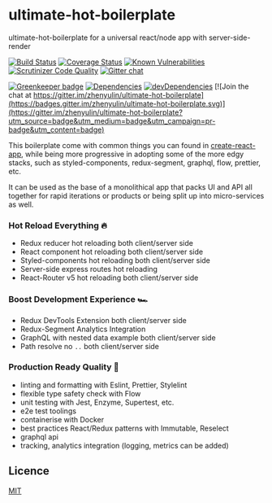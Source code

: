 # ultimate-hot-boilerplate 

ultimate-hot-boilerplate for a universal react/node app with server-side-render

[![Build Status](https://travis-ci.org/zhenyulin/ultimate-hot-boilerplate.svg?branch=master)](https://travis-ci.org/zhenyulin/ultimate-hot-boilerplate)
[![Coverage Status](https://coveralls.io/repos/github/zhenyulin/ultimate-hot-boilerplate/badge.svg?branch=master)](https://coveralls.io/github/zhenyulin/ultimate-hot-boilerplate?branch=master) 
[![Known Vulnerabilities](https://snyk.io/test/github/zhenyulin/ultimate-hot-boilerplate/badge.svg)](https://snyk.io/test/github/zhenyulin/ultimate-hot-boilerplate)
[![Scrutinizer Code Quality](https://scrutinizer-ci.com/g/zhenyulin/ultimate-hot-boilerplate/badges/quality-score.png?b=master)](https://scrutinizer-ci.com/g/zhenyulin/ultimate-hot-boilerplate/?branch=master)
[![Gitter chat](https://badges.gitter.im/zhenyulin/ultimate-hot-boilerplate.svg)](https://gitter.im/zhenyulin/ultimate-hot-boilerplate)

[![Greenkeeper badge](https://badges.greenkeeper.io/zhenyulin/ultimate-hot-boilerplate.svg)](https://greenkeeper.io/)
[![Dependencies](https://david-dm.org/zhenyulin/ultimate-hot-boilerplate.svg)](https://david-dm.org/zhenyulin/ultimate-hot-boilerplate)
[![devDependencies](https://david-dm.org/zhenyulin/ultimate-hot-boilerplate/dev-status.svg)](https://david-dm.org/zhenyulin/ultimate-hot-boilerplate?type=dev) [![Join the chat at https://gitter.im/zhenyulin/ultimate-hot-boilerplate](https://badges.gitter.im/zhenyulin/ultimate-hot-boilerplate.svg)](https://gitter.im/zhenyulin/ultimate-hot-boilerplate?utm_source=badge&utm_medium=badge&utm_campaign=pr-badge&utm_content=badge)



This boilerplate come with common things you can found in [create-react-app](https://github.com/facebook/create-react-app), while being more progressive in adopting some of the more edgy stacks, such as styled-components, redux-segment, graphql, flow, prettier, etc.

It can be used as the base of a monolithical app that packs UI and API all together for rapid iterations or products or being split up into micro-services as well.

### Hot Reload Everything 🔥
  * Redux reducer hot reloading both client/server side
  * React component hot reloading both client/server side
  * Styled-components hot reloading both client/server side
  * Server-side express routes hot reloading
  * React-Router v5 hot reloading both client/server side
  
### Boost Development Experience 🏎
  * Redux DevTools Extension both client/server side
  * Redux-Segment Analytics Integration
  * GraphQL with nested data example both client/server side
  * Path resolve no `..` both client/server side

### Production Ready Quality 🚀
  * linting and formatting with Eslint, Prettier, Stylelint
  * flexible type safety check with Flow
  * unit testing with Jest, Enzyme, Supertest, etc.
  * e2e test toolings
  * containerise with Docker
  * best practices React/Redux patterns with Immutable, Reselect
  * graphql api
  * tracking, analytics integration (logging, metrics can be added)
  
## Licence
[MIT](/LICENSE)
